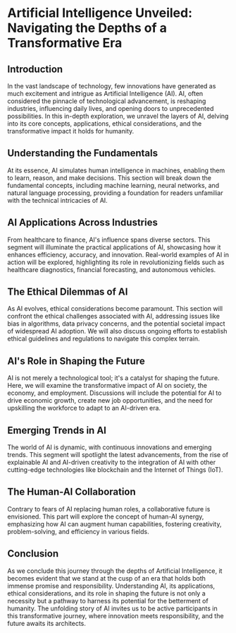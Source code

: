 # Artificial Intelligence Unveiled: Navigating the Depths of a Transformative Era

## Introduction

In the vast landscape of technology, few innovations have generated as much excitement and intrigue as Artificial Intelligence (AI). AI, often considered the pinnacle of technological advancement, is reshaping industries, influencing daily lives, and opening doors to unprecedented possibilities. In this in-depth exploration, we unravel the layers of AI, delving into its core concepts, applications, ethical considerations, and the transformative impact it holds for humanity.

## Understanding the Fundamentals

At its essence, AI simulates human intelligence in machines, enabling them to learn, reason, and make decisions. This section will break down the fundamental concepts, including machine learning, neural networks, and natural language processing, providing a foundation for readers unfamiliar with the technical intricacies of AI.

## AI Applications Across Industries

From healthcare to finance, AI's influence spans diverse sectors. This segment will illuminate the practical applications of AI, showcasing how it enhances efficiency, accuracy, and innovation. Real-world examples of AI in action will be explored, highlighting its role in revolutionizing fields such as healthcare diagnostics, financial forecasting, and autonomous vehicles.

## The Ethical Dilemmas of AI

As AI evolves, ethical considerations become paramount. This section will confront the ethical challenges associated with AI, addressing issues like bias in algorithms, data privacy concerns, and the potential societal impact of widespread AI adoption. We will also discuss ongoing efforts to establish ethical guidelines and regulations to navigate this complex terrain.

## AI's Role in Shaping the Future

AI is not merely a technological tool; it's a catalyst for shaping the future. Here, we will examine the transformative impact of AI on society, the economy, and employment. Discussions will include the potential for AI to drive economic growth, create new job opportunities, and the need for upskilling the workforce to adapt to an AI-driven era.

## Emerging Trends in AI

The world of AI is dynamic, with continuous innovations and emerging trends. This segment will spotlight the latest advancements, from the rise of explainable AI and AI-driven creativity to the integration of AI with other cutting-edge technologies like blockchain and the Internet of Things (IoT).

## The Human-AI Collaboration

Contrary to fears of AI replacing human roles, a collaborative future is envisioned. This part will explore the concept of human-AI synergy, emphasizing how AI can augment human capabilities, fostering creativity, problem-solving, and efficiency in various fields.

## Conclusion

As we conclude this journey through the depths of Artificial Intelligence, it becomes evident that we stand at the cusp of an era that holds both immense promise and responsibility. Understanding AI, its applications, ethical considerations, and its role in shaping the future is not only a necessity but a pathway to harness its potential for the betterment of humanity. The unfolding story of AI invites us to be active participants in this transformative journey, where innovation meets responsibility, and the future awaits its architects.
